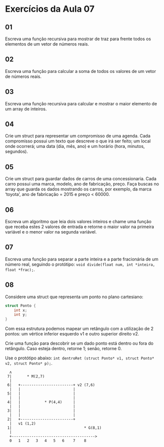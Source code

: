 # Exercícios da Aula 07

## 01

Escreva uma função recursiva para mostrar de traz para frente todos os elementos de um vetor de números reais.

## 02

Escreva uma função para calcular a soma de todos os valores de um vetor de números reais.

## 03

Escreva uma função recursiva para calcular e mostrar o maior elemento de um array de inteiros.

## 04

Crie um struct para representar um compromisso de uma agenda. Cada compromisso possui um texto que descreve o que irá ser feito; um local onde ocorrerá; uma data (dia, mês, ano) e um horário (hora, minutos, segundos).

## 05

Crie um struct para guardar dados de carros de uma concessionaria. Cada carro possui uma marca, modelo, ano de fabricação, preço. Faça buscas no array que guarda os dados mostrando os carros, por exemplo, da marca ‘toyota’, ano de fabricação = 2015 e preço < 60000.

## 06

Escreva um algoritmo que leia dois valores inteiros e chame uma função que receba estes 2 valores de entrada e retorne o maior valor na primeira variável e o menor valor na segunda variável.

## 07

Escreva uma função para separar a parte inteira e a parte fracionária de um número real, seguindo o protótipo: `void divide(float num, int *inteira, float *frac);`.

## 08

Considere uma struct que representa um ponto no plano cartesiano:
```c
struct Ponto {
	int x;
	int y;
}
```
Com essa estrutura podemos mapear um retângulo com a utilização de 2 pontos: um vértice inferior esquerdo v1 e outro superior direito v2.

Crie uma função para descobrir se um dado ponto está dentro ou fora do retângulo. Caso esteja dentro, retorne 1; senão, retorne 0.

Use o protótipo abaixo: `int dentroRet (struct Ponto* v1, struct Ponto* v2, struct Ponto* p);`.

```
  ʌ
 7|       * M(2,7)
  |
 6|   +------------------------+ v2 (7,6)
  |   |                        |
 5|   |                        |
  |   |                        |
 4|   |           * P(4,4)     |
  |   |                        |
 3|   |                        |
  |   |                        |
 2|   +------------------------+
  |   v1 (1,2)
 1|                                 * G(8,1) 
  |
  +-------------------------------------->
  0   1   2   3   4   5   6    7    8    
```